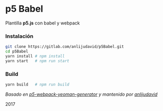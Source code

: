 # **p5 Babel**

Plantilla **p5.js** con babel y webpack

### **Instalación**
```bash
git clone https://gitlab.com/anlijudavid/p5Babel.git
cd p5Babel
yarn install # npm install
yarn start   # npm run start 
```

### **Build**

```bash
yarn build   # npm run build
```

_Basado en [p5-webpack-yeoman-generator](https://github.com/janizde/p5-webpack-yeoman-generator) y mantenido por [anlijudavid](https://juliandavidmr.github.io)_

2017